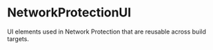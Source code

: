 # NetworkProtectionUI

UI elements used in Network Protection that are reusable across build targets.

